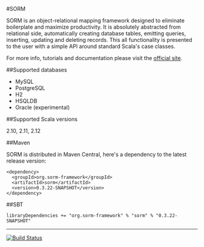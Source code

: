 #SORM

SORM is an object-relational mapping framework designed to eliminate boilerplate and maximize productivity. It is absolutely abstracted from relational side, automatically creating database tables, emitting queries, inserting, updating and deleting records. This all functionality is presented to the user with a simple API around standard Scala's case classes. 

For more info, tutorials and documentation please visit the [official site](http://sorm-framework.org).

##Supported databases

* MySQL
* PostgreSQL
* H2
* HSQLDB
* Oracle (experimental)

##Supported Scala versions

2.10, 2.11, 2.12

##Maven

SORM is distributed in Maven Central, here's a dependency to the latest release version:

    <dependency>
      <groupId>org.sorm-framework</groupId>
      <artifactId>sorm</artifactId>
      <version>0.3.22-SNAPSHOT</version>
    </dependency>

##SBT

    libraryDependencies += "org.sorm-framework" % "sorm" % "0.3.22-SNAPSHOT"

---

[![Build Status](https://travis-ci.org/sorm/sorm.png?branch=master)](https://travis-ci.org/sorm/sorm)
